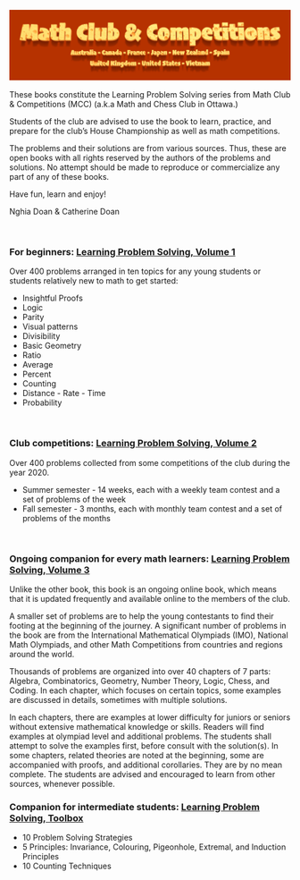 ![Math Club & Competitions (MCC)](./img/MCC-2024-Logo-Large.png)

These books constitute the Learning Problem Solving series from Math Club & Competitions (MCC) (a.k.a Math and Chess Club in Ottawa.) 

Students of the club are advised to use the book to learn, practice, and prepare for the club’s House Championship as well as math competitions.

The problems and their solutions are from various sources. Thus, these are open books with all rights reserved by the authors of the problems and solutions. No attempt should be made to reproduce or commercialize any part of any of these books.

Have fun, learn and enjoy!

Nghia Doan & Catherine Doan

&nbsp;

### **For beginners**: [Learning Problem Solving, Volume 1](./lps/LPS-Vol-1-4.0-Final.pdf)

Over 400 problems arranged in ten topics for any young students or students relatively new to math to get started:

- Insightful Proofs
- Logic
- Parity
- Visual patterns
- Divisibility
- Basic Geometry
- Ratio
- Average
- Percent
- Counting
- Distance - Rate - Time
- Probability

&nbsp;

### **Club competitions**: [Learning Problem Solving, Volume 2](./lps/LPS-Vol-2-1.0-Final.pdf)

Over 400 problems collected from some competitions of the club during the year 2020.

- Summer semester - 14 weeks, each with a weekly team contest and a set of problems of the week
- Fall semester - 3 months, each with monthly team contest and a set of problems of the months

&nbsp;

### **Ongoing companion for every math learners**: [Learning Problem Solving, Volume 3](./lps/LPS-Vol3-3.1-Ongoing.pdf)

Unlike the other book, this book is an ongoing online book, which means that it is updated frequently and available online to the members of the club. 

A smaller set of problems are to help the young contestants to find their footing at the beginning of the journey. A significant number of problems in the book are from the International Mathematical Olympiads (IMO), National Math Olympiads, and other Math Competitions from countries and regions around the world.

Thousands of problems are organized into over 40 chapters of 7 parts: Algebra, Combinatorics, Geometry, Number Theory, Logic, Chess, and Coding. In each chapter, which focuses on certain topics, some examples are discussed in details, sometimes with multiple solutions. 

In each chapters, there are examples at lower difficulty for juniors or seniors without extensive mathematical knowledge or skills. Readers will find examples at olympiad level and additional problems. The students shall attempt to solve the examples first, before consult with the solution(s). In some chapters, related theories are noted at the beginning, some are accompanied with proofs, and additional corollaries. They are by no mean complete. The students are advised and encouraged to learn from other sources, whenever possible.

### **Companion for intermediate students**: [Learning Problem Solving, Toolbox](./lps/LPS-Tools.pdf)

- 10 Problem Solving Strategies
- 5 Principles: Invariance, Colouring, Pigeonhole, Extremal, and Induction Principles
- 10 Counting Techniques

